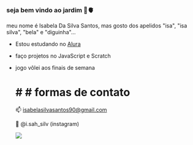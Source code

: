 ### seja bem vindo ao jardim 🌻🫀

<!--
**diguinha01/diguinha01** is a ✨ _special_ ✨ repository because its `README.md` (this file) appears on your GitHub profile.
-->

meu nome é Isabela Da Silva Santos, mas gosto dos apelidos "isa", "isa silva", "bela" e "diguinha"...

- Estou estudando no [Alura](https://www.alura.com.br) 
- faço projetos no JavaScript e Scratch
- jogo vôlei aos finais de semana
  

  # # # formas de contato
  📫 isabelasilvasantos90@gmail.com
  
  📱 @i.sah_silv (instagram)


  ![](https://media.tenor.com/mrApR_tNofkAAAAi/sunflower-plant.gif)
  

<!--
**diguinha01/diguinha01** is a ✨ _special_ ✨ repository because its `README.md` (this file) appears on your GitHub profile.

Here are some ideas to get you started:

- 🔭 I’m currently working on ...
- 🌱 I’m currently learning ...
- 👯 I’m looking to collaborate on ...
- 🤔 I’m looking for help with ...
- 💬 Ask me about ...
- 📫 How to reach me: ...
- 😄 Pronouns: ...
- ⚡ Fun fact: ...
-->
